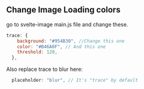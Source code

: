 ## Change Image Loading colors
go to svelte-image main.js file and change these.
```javascript
trace: {
    background: "#954B30", //Change this one
    color: "#B46A0F", // And this one
    threshold: 120,
  },
```
Also replace trace to blur here:
```javascript
  placeholder: "blur", // It's "trace" by default
```